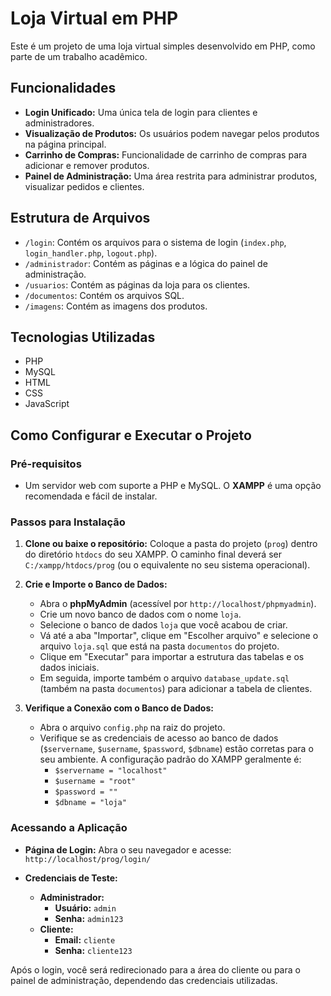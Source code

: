 # Loja Virtual em PHP

Este é um projeto de uma loja virtual simples desenvolvido em PHP, como parte de um trabalho acadêmico.

## Funcionalidades

-   **Login Unificado:** Uma única tela de login para clientes e administradores.
-   **Visualização de Produtos:** Os usuários podem navegar pelos produtos na página principal.
-   **Carrinho de Compras:** Funcionalidade de carrinho de compras para adicionar e remover produtos.
-   **Painel de Administração:** Uma área restrita para administrar produtos, visualizar pedidos e clientes.

## Estrutura de Arquivos

-   `/login`: Contém os arquivos para o sistema de login (`index.php`, `login_handler.php`, `logout.php`).
-   `/administrador`: Contém as páginas e a lógica do painel de administração.
-   `/usuarios`: Contém as páginas da loja para os clientes.
-   `/documentos`: Contém os arquivos SQL.
-   `/imagens`: Contém as imagens dos produtos.

## Tecnologias Utilizadas

-   PHP
-   MySQL
-   HTML
-   CSS
-   JavaScript

## Como Configurar e Executar o Projeto

### Pré-requisitos

-   Um servidor web com suporte a PHP e MySQL. O **XAMPP** é uma opção recomendada e fácil de instalar.

### Passos para Instalação

1.  **Clone ou baixe o repositório:**
    Coloque a pasta do projeto (`prog`) dentro do diretório `htdocs` do seu XAMPP. O caminho final deverá ser `C:/xampp/htdocs/prog` (ou o equivalente no seu sistema operacional).

2.  **Crie e Importe o Banco de Dados:**
    -   Abra o **phpMyAdmin** (acessível por `http://localhost/phpmyadmin`).
    -   Crie um novo banco de dados com o nome `loja`.
    -   Selecione o banco de dados `loja` que você acabou de criar.
    -   Vá até a aba "Importar", clique em "Escolher arquivo" e selecione o arquivo `loja.sql` que está na pasta `documentos` do projeto.
    -   Clique em "Executar" para importar a estrutura das tabelas e os dados iniciais.
    -   Em seguida, importe também o arquivo `database_update.sql` (também na pasta `documentos`) para adicionar a tabela de clientes.

3.  **Verifique a Conexão com o Banco de Dados:**
    -   Abra o arquivo `config.php` na raiz do projeto.
    -   Verifique se as credenciais de acesso ao banco de dados (`$servername`, `$username`, `$password`, `$dbname`) estão corretas para o seu ambiente. A configuração padrão do XAMPP geralmente é:
        -   `$servername = "localhost"`
        -   `$username = "root"`
        -   `$password = ""`
        -   `$dbname = "loja"`

### Acessando a Aplicação

-   **Página de Login:**
    Abra o seu navegador e acesse: `http://localhost/prog/login/`

-   **Credenciais de Teste:**
    -   **Administrador:**
        -   **Usuário:** `admin`
        -   **Senha:** `admin123`
    -   **Cliente:**
        -   **Email:** `cliente`
        -   **Senha:** `cliente123`

Após o login, você será redirecionado para a área do cliente ou para o painel de administração, dependendo das credenciais utilizadas.
